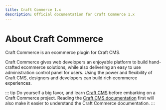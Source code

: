 ```yaml
---
title: Craft Commerce 1.x
description: Official documentation for Craft Commerce 1.x
---
```


# About Craft Commerce

Craft Commerce is an ecommerce plugin for Craft CMS.

Craft Commerce gives web developers an enjoyable platform to build hand-crafted ecommerce solutions, while also delivering an easy to use administration control panel for users. Using the power and flexibility of Craft CMS, designers and developers can build rich ecommerce experiences.

::: tip
Do yourself a big favor, and learn [Craft CMS](https://craftcms.com/) before embarking on a Craft Commerce project. Reading the [Craft CMS documentation](https://docs.craftcms.com/) first will also make it easier to understand the Craft Commerce documentation.
:::
